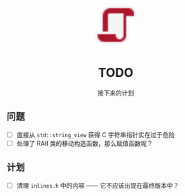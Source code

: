 <p align="center"><img src="../public/favicon/todo.svg" width=96></img></p>
<h1 align="center">TODO</h1>
<p align="center">接下来的计划</p>

## 问题

- [ ] 直接从 `std::string_view` 获得 C 字符串指针实在过于危险
- [ ] 处理了 RAII 类的移动构造函数，那么赋值函数呢？

## 计划

- [ ] 清理 `inlines.h` 中的内容 —— 它不应该出现在最终版本中？